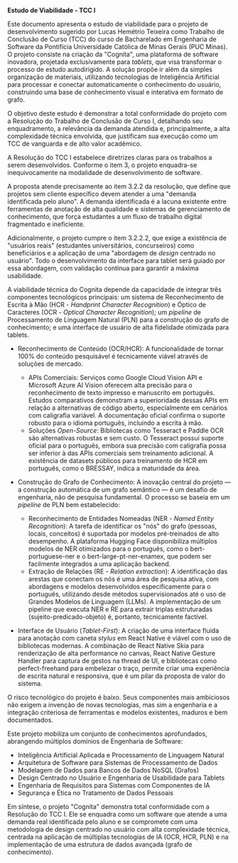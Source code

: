 **Estudo de Viabilidade \- TCC I**

Este documento apresenta o estudo de viabilidade para o projeto de desenvolvimento sugerido por Lucas Hemétrio Teixeira como Trabalho de Conclusão de Curso (TCC) do curso de Bacharelado em Engenharia de Software da Pontifícia Universidade Católica de Minas Gerais (PUC Minas). O projeto consiste na criação da "Cognita", uma plataforma de software inovadora, projetada exclusivamente para *tablets*, que visa transformar o processo de estudo autodirigido. A solução propõe ir além da simples organização de materiais, utilizando tecnologias de Inteligência Artificial para processar e conectar automaticamente o conhecimento do usuário, construindo uma base de conhecimento visual e interativa em formato de grafo.

O objetivo deste estudo é demonstrar a total conformidade do projeto com a Resolução do Trabalho de Conclusão de Curso I, detalhando seu enquadramento, a relevância da demanda atendida e, principalmente, a alta complexidade técnica envolvida, que justificam sua execução como um TCC de vanguarda e de alto valor acadêmico.

A Resolução do TCC I estabelece diretrizes claras para os trabalhos a serem desenvolvidos. Conforme o item 3, o projeto enquadra-se inequivocamente na modalidade de desenvolvimento de software.

A proposta atende precisamente ao item 3.2.2 da resolução, que define que projetos sem cliente específico devem atender a uma "demanda identificada pelo aluno". A demanda identificada é a lacuna existente entre ferramentas de anotação de alta qualidade e sistemas de gerenciamento de conhecimento, que força estudantes a um fluxo de trabalho digital fragmentado e ineficiente.

Adicionalmente, o projeto cumpre o item 3.2.2.2, que exige a existência de "usuários reais" (estudantes universitários, concurseiros) como beneficiários e a aplicação de uma "abordagem de *design* centrado no usuário". Todo o desenvolvimento da interface para tablet será guiado por essa abordagem, com validação contínua para garantir a máxima usabilidade.

A viabilidade técnica do Cognita depende da capacidade de integrar três componentes tecnológicos principais: um sistema de Reconhecimento de Escrita à Mão (HCR \- *Handprint Character Recognition*) e Óptico de Caracteres (OCR \- *Optical Character Recognition*); um *pipeline* de Processamento de Linguagem Natural (PLN) para a construção do grafo de conhecimento; e uma interface de usuário de alta fidelidade otimizada para tablets.

* Reconhecimento de Conteúdo (OCR/HCR): A funcionalidade de tornar 100% do conteúdo pesquisável é tecnicamente viável através de soluções de mercado.  
    
  * APIs Comerciais: Serviços como Google Cloud Vision API e Microsoft Azure AI Vision oferecem alta precisão para o reconhecimento de texto impresso e manuscrito em português. Estudos comparativos demonstram a superioridade dessas APIs em relação a alternativas de código aberto, especialmente em cenários com caligrafia variável. A documentação oficial confirma o suporte robusto para o idioma português, incluindo a escrita à mão.  
  * Soluções *Open-Source*: Bibliotecas como Tesseract e Paddle OCR são alternativas robustas e sem custo. O Tesseract possui suporte oficial para o português, embora sua precisão com caligrafia possa ser inferior à das APIs comerciais sem treinamento adicional. A existência de datasets públicos para treinamento de HCR em português, como o BRESSAY, indica a maturidade da área.  
      
* Construção do Grafo de Conhecimento: A inovação central do projeto — a construção automática de um grafo semântico — é um desafio de engenharia, não de pesquisa fundamental. O processo se baseia em um *pipeline* de PLN bem estabelecido:  
    
  * Reconhecimento de Entidades Nomeadas (NER \- *Named Entity Recognition*): A tarefa de identificar os "nós" do grafo (pessoas, locais, conceitos) é suportada por modelos pré-treinados de alto desempenho. A plataforma Hugging Face disponibiliza múltiplos modelos de NER otimizados para o português, como o bert-portuguese-ner e o bert-large-pt-ner-enamex, que podem ser facilmente integrados a uma aplicação backend.     
  * Extração de Relações (RE \- *Relation extraction*): A identificação das arestas que conectam os nós é uma área de pesquisa ativa, com abordagens e modelos desenvolvidos especificamente para o português, utilizando desde métodos supervisionados até o uso de Grandes Modelos de Linguagem (LLMs). A implementação de um pipeline que executa NER e RE para extrair triplas estruturadas (sujeito-predicado-objeto) é, portanto, tecnicamente factível.   


* Interface de Usuário (*Tablet-First*): A criação de uma interface fluida para anotação com caneta *stylus* em React Native é viável com o uso de bibliotecas modernas. A combinação de React Native Skia para renderização de alta performance no canvas, React Native Gesture Handler para captura de gestos na thread de UI, e bibliotecas como perfect-freehand para embelezar o traço, permite criar uma experiência de escrita natural e responsiva, que é um pilar da proposta de valor do sistema.


O risco tecnológico do projeto é baixo. Seus componentes mais ambiciosos não exigem a invenção de novas tecnologias, mas sim a engenharia e a integração criteriosa de ferramentas e modelos existentes, maduros e bem documentados.

Este projeto mobiliza um conjunto de conhecimentos aprofundados, abrangendo múltiplos domínios de Engenharia de Software:

* Inteligência Artificial Aplicada e Processamento de Linguagem Natural  
* Arquitetura de Software para Sistemas de Processamento de Dados  
* Modelagem de Dados para Bancos de Dados NoSQL (Grafos)  
* Design Centrado no Usuário e Engenharia de Usabilidade para Tablets  
* Engenharia de Requisitos para Sistemas com Componentes de IA  
* Segurança e Ética no Tratamento de Dados Pessoais

Em síntese, o projeto "Cognita" demonstra total conformidade com a Resolução do TCC I. Ele se enquadra como um software que atende a uma demanda real identificada pelo aluno e se compromete com uma metodologia de design centrado no usuário com alta complexidade técnica, centrada na aplicação de múltiplas tecnologias de IA (OCR, HCR, PLN) e na implementação de uma estrutura de dados avançada (grafo de conhecimento).

